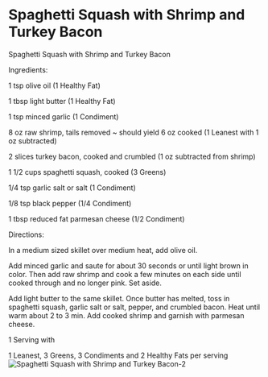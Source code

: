 # Spaghetti Squash with Shrimp and Turkey Bacon

Spaghetti Squash with Shrimp and Turkey Bacon

Ingredients:

1 tsp olive oil (1 Healthy Fat)

1 tbsp light butter (1 Healthy Fat)

1 tsp minced garlic (1 Condiment)

8 oz raw shrimp, tails removed ~ should yield 6 oz cooked (1 Leanest with 1 oz subtracted)

2 slices turkey bacon, cooked and crumbled (1 oz subtracted from shrimp)

1 1/2 cups spaghetti squash, cooked (3 Greens)

1/4 tsp garlic salt or salt (1 Condiment)

1/8 tsp black pepper (1/4 Condiment)

1 tbsp reduced fat parmesan cheese (1/2 Condiment)

Directions:

In a medium sized skillet over medium heat, add olive oil.

Add minced garlic and saute for about 30 seconds or until light brown in color. Then add raw shrimp and cook a few minutes on each side until cooked through and no longer pink. Set aside.

Add light butter to the same skillet. Once butter has melted, toss in spaghetti squash, garlic salt or salt, pepper, and crumbled bacon. Heat until warm about 2 to 3 min. Add cooked shrimp and garnish with parmesan cheese.

1 Serving with 

1 Leanest, 3 Greens, 3 Condiments and 2 Healthy Fats per serving
![Spaghetti Squash with Shrimp and Turkey Bacon-2](images/Spaghetti%20Squash%20with%20Shrimp%20and%20Turkey%20Bacon-2.png)

